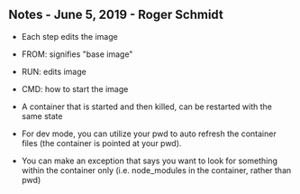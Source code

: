 ## Notes - June 5, 2019 - Roger Schmidt

- Each step edits the image
- FROM: signifies "base image"
- RUN: edits image
- CMD: how to start the image

- A container that is started and then killed, can be restarted with the same state

- For dev mode, you can utilize your pwd to auto refresh the container files (the container is pointed at your pwd).
- You can make an exception that says you want to look for something within the container only (i.e. node_modules in the container, rather than pwd)
